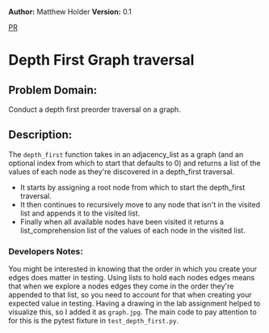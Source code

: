 **Author:** Matthew Holder
**Version:** 0.1

[PR](https://github.com/holdermatthew5/data-structures-and-algorithms/pull/45#issue-609438712)

# Depth First Graph traversal

## Problem Domain:

Conduct a depth first preorder traversal on a graph.

## Description:

The `depth_first` function takes in an adjacency_list as a graph (and an optional index from which to start that defaults to 0) and returns a list of the values of each node as they're discovered in a depth_first traversal.
- It starts by assigning a root node from which to start the depth_first traversal.
- It then continues to recursively move to any node that isn't in the visited list and appends it to the visited list.
- Finally when all available nodes have been visited it returns a list_comprehension list of the values of each node in the visited list.

### Developers Notes:

You might be interested in knowing that the order in which you create your edges does matter in testing. Using lists to hold each nodes edges means that when we explore a nodes edges they come in the order they're appended to that list, so you need to account for that when creating your expected value in testing. Having a drawing in the lab assignment helped to visualize this, so I added it as `graph.jpg`. The main code to pay attention to for this is the pytest fixture in `test_depth_first.py`.